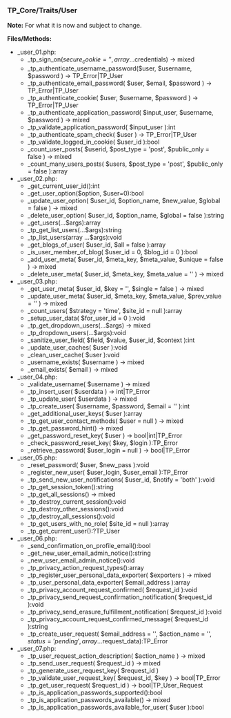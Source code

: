 ### TP_Core/Traits/User

**Note:** For what it is now and subject to change. 

**Files/Methods:** 
- _user_01.php: 	
	- _tp_sign_on($secure_cookie = '',array ...$credentials) -> mixed 
	- _tp_authenticate_username_password($user, $username, $password ) -> TP_Error|TP_User 
	- _tp_authenticate_email_password( $user, $email, $password ) -> TP_Error|TP_User 
	- _tp_authenticate_cookie( $user, $username, $password ) -> TP_Error|TP_User 
	- _tp_authenticate_application_password( $input_user, $username, $password ) -> mixed 
	- _tp_validate_application_password( $input_user ):int 
	- _tp_authenticate_spam_check( $user ) -> TP_Error|TP_User 
	- _tp_validate_logged_in_cookie( $user_id ):bool 
	- _count_user_posts( $userid, $post_type = 'post', $public_only = false ) -> mixed 
	- _count_many_users_posts( $users, $post_type = 'post', $public_only = false ):array 
- _user_02.php: 	
	- _get_current_user_id():int 
	- _get_user_option($option, $user=0):bool 
	- _update_user_option( $user_id, $option_name, $new_value, $global = false ) -> mixed 
	- _delete_user_option( $user_id, $option_name, $global = false ):string 
	- _get_users(...$args):array 
	- _tp_get_list_users(...$args):string 
	- _tp_list_users(array ...$args):void 
	- _get_blogs_of_user( $user_id, $all = false ):array 
	- _is_user_member_of_blog( $user_id = 0, $blog_id = 0 ):bool 
	- _add_user_meta( $user_id, $meta_key, $meta_value, $unique = false ) -> mixed 
	- _delete_user_meta( $user_id, $meta_key, $meta_value = '' ) -> mixed 
- _user_03.php: 	
	- _get_user_meta( $user_id, $key = '', $single = false ) -> mixed 
	- _update_user_meta( $user_id, $meta_key, $meta_value, $prev_value = '' ) -> mixed 
	- _count_users( $strategy = 'time', $site_id = null ):array 
	- _setup_user_data( $for_user_id = 0 ):void 
	- _tp_get_dropdown_users(...$args) -> mixed  
	- _tp_dropdown_users(...$args):void 
	- _sanitize_user_field( $field, $value, $user_id, $context ):int 
	- _update_user_caches( $user ):void 
	- _clean_user_cache( $user ):void 
	- _username_exists( $username ) -> mixed  
	- _email_exists( $email ) -> mixed  
- _user_04.php: 	
	- _validate_username( $username ) -> mixed 
	- _tp_insert_user( $userdata ) -> int|TP_Error
	- _tp_update_user( $userdata ) -> mixed 
	- _tp_create_user( $username, $password, $email = '' ):int 
	- _get_additional_user_keys( $user ):array 
	- _tp_get_user_contact_methods( $user = null ) -> mixed  
	- _tp_get_password_hint() -> mixed 
	- _get_password_reset_key( $user ) -> bool|int|TP_Error 
	- _check_password_reset_key( $key, $login ):TP_Error 
	- _retrieve_password( $user_login = null ) -> bool|TP_Error 
- _user_05.php: 	
	- _reset_password( $user, $new_pass ):void 
	- _register_new_user( $user_login, $user_email ):TP_Error 
	- _tp_send_new_user_notifications( $user_id, $notify = 'both' ):void 
	- _tp_get_session_token():string 
	- _tp_get_all_sessions() -> mixed  
	- _tp_destroy_current_session():void 
	- _tp_destroy_other_sessions():void	
	- _tp_destroy_all_sessions():void 
	- _tp_get_users_with_no_role( $site_id = null ):array 
	- _tp_get_current_user():?TP_User 
- _user_06.php: 	
	- _send_confirmation_on_profile_email():bool 
	- _get_new_user_email_admin_notice():string 
	- _new_user_email_admin_notice():void 
	- _tp_privacy_action_request_types():array 
	- _tp_register_user_personal_data_exporter( $exporters ) -> mixed  
	- _tp_user_personal_data_exporter( $email_address ):array 
	- _tp_privacy_account_request_confirmed( $request_id ):void 
	- _tp_privacy_send_request_confirmation_notification( $request_id ):void 
	- _tp_privacy_send_erasure_fulfillment_notification( $request_id ):void 
	- _tp_privacy_account_request_confirmed_message( $request_id ):string 
	- _tp_create_user_request( $email_address = '', $action_name = '', $status = 'pending',array ...$request_data):TP_Error 
- _user_07.php: 	
	- _tp_user_request_action_description( $action_name ) -> mixed 
	- _tp_send_user_request( $request_id ) -> mixed 
	- _tp_generate_user_request_key( $request_id ) 
	- _tp_validate_user_request_key( $request_id, $key ) -> bool|TP_Error 
	- _tp_get_user_request( $request_id ) -> bool|TP_User_Request
	- _tp_is_application_passwords_supported():bool 
	- _tp_is_application_passwords_available() -> mixed 
	- _tp_is_application_passwords_available_for_user( $user ):bool 
